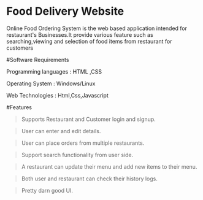 # Food Delivery Website
Online Food Ordering System is the web based application intended for restaurant's Businesses.It provide various feature such as searching,viewing and selection of food items from restaurant for customers

#Software Requirements

Programming languages : HTML ,CSS

Operating System : Windows/Linux

Web Technologies : Html,Css,Javascript

#Features 

>Supports Restaurant and Customer login and signup.

>User can enter and edit details.

>User can place orders from multiple restaurants.

>Support search functionality from user side.

>A restaurant can update their menu and add new items to their menu.

>Both user and restaurant can check their history logs.

>Pretty darn good UI.
